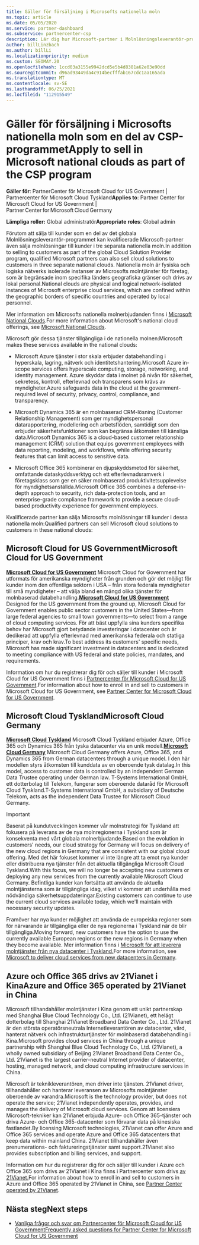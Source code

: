 ```yaml
---
title: Gäller för försäljning i Microsofts nationella moln
ms.topic: article
ms.date: 05/05/2020
ms.service: partner-dashboard
ms.subservice: partnercenter-csp
description: Lär dig hur Microsoft-partner i Molnlösningsleverantör-programmet kan sälja till kunder som registrerats i nationella moln som stöds.
author: billLinzbach
ms.author: billLi
ms.localizationpriority: medium
ms.custom: SEOMAY.20
ms.openlocfilehash: 1ccd03a3155e9942dcd5e5b4d8381a62e03e90dd
ms.sourcegitcommit: d96ad93449da4c914becfffab167cdc1aa165ada
ms.translationtype: MT
ms.contentlocale: sv-SE
ms.lasthandoff: 06/25/2021
ms.locfileid: "112915549"
---
```

# <a name="apply-to-sell-in-microsoft-national-clouds-as-part-of-the-csp-program"></a><span data-ttu-id="da121-103">Gäller för försäljning i Microsofts nationella moln som en del av CSP-programmet</span><span class="sxs-lookup"><span data-stu-id="da121-103">Apply to sell in Microsoft national clouds as part of the CSP program</span></span>

<span data-ttu-id="da121-104">**Gäller för**: PartnerCenter för Microsoft Cloud for US Government | Partnercenter för Microsoft Cloud Tyskland</span><span class="sxs-lookup"><span data-stu-id="da121-104">**Applies to**: Partner Center for Microsoft Cloud for US Government | Partner Center for Microsoft Cloud Germany</span></span>

<span data-ttu-id="da121-105">**Lämpliga roller:** Global administratör</span><span class="sxs-lookup"><span data-stu-id="da121-105">**Appropriate roles**: Global admin</span></span>

<span data-ttu-id="da121-106">Förutom att sälja till kunder som en del av det globala Molnlösningsleverantör-programmet kan kvalificerade Microsoft-partner även sälja molnlösningar till kunder i tre separata nationella moln.</span><span class="sxs-lookup"><span data-stu-id="da121-106">In addition to selling to customers as part of the global Cloud Solution Provider program, qualified Microsoft partners can also sell cloud solutions to customers in three separate national clouds.</span></span> <span data-ttu-id="da121-107">Nationella moln är fysiska och logiska nätverks isolerade instanser av Microsofts molntjänster för företag, som är begränsade inom specifika länders geografiska gränser och drivs av lokal personal.</span><span class="sxs-lookup"><span data-stu-id="da121-107">National clouds are physical and logical network-isolated instances of Microsoft enterprise cloud services, which are confined within the geographic borders of specific countries and operated by local personnel.</span></span>

<span data-ttu-id="da121-108">Mer information om Microsofts nationella molnerbjudanden finns i [Microsoft National Clouds](https://www.microsoft.com/trustcenter/cloudservices/nationalcloud).</span><span class="sxs-lookup"><span data-stu-id="da121-108">For more information about Microsoft's national cloud offerings, see [Microsoft National Clouds](https://www.microsoft.com/trustcenter/cloudservices/nationalcloud).</span></span>

<span data-ttu-id="da121-109">Microsoft gör dessa tjänster tillgängliga i de nationella molnen:</span><span class="sxs-lookup"><span data-stu-id="da121-109">Microsoft makes these services available in the national clouds:</span></span>

-   <span data-ttu-id="da121-110">Microsoft Azure tjänster i stor skala erbjuder databehandling i hyperskala, lagring, nätverk och identitetshantering.</span><span class="sxs-lookup"><span data-stu-id="da121-110">Microsoft Azure in-scope services offers hyperscale computing, storage, networking, and identity management.</span></span> <span data-ttu-id="da121-111">Azure skyddar data i molnet på nivån för säkerhet, sekretess, kontroll, efterlevnad och transparens som krävs av myndigheter.</span><span class="sxs-lookup"><span data-stu-id="da121-111">Azure safeguards data in the cloud at the government-required level of security, privacy, control, compliance, and transparency.</span></span>

-   <span data-ttu-id="da121-112">Microsoft Dynamics 365 är en molnbaserad CRM-lösning (Customer Relationship Management) som ger myndighetspersonal datarapportering, modellering och arbetsflöden, samtidigt som den erbjuder säkerhetsfunktioner som kan begränsa åtkomsten till känsliga data.</span><span class="sxs-lookup"><span data-stu-id="da121-112">Microsoft Dynamics 365 is a cloud-based customer relationship management (CRM) solution that equips government employees with data reporting, modeling, and workflows, while offering security features that can limit access to sensitive data.</span></span>

-   <span data-ttu-id="da121-113">Microsoft Office 365 kombinerar en djupskyddsmetod för säkerhet, omfattande dataskyddsverktyg och ett efterlevnadsramverk i företagsklass som ger en säker molnbaserad produktivitetsupplevelse för myndighetsanställda.</span><span class="sxs-lookup"><span data-stu-id="da121-113">Microsoft Office 365 combines a defense-in-depth approach to security, rich data-protection tools, and an enterprise-grade compliance framework to provide a secure cloud-based productivity experience for government employees.</span></span>

<span data-ttu-id="da121-114">Kvalificerade partner kan sälja Microsofts molnlösningar till kunder i dessa nationella moln:</span><span class="sxs-lookup"><span data-stu-id="da121-114">Qualified partners can sell Microsoft cloud solutions to customers in these national clouds:</span></span>

## <a name="microsoft-cloud-for-us-government"></a><span data-ttu-id="da121-115">Microsoft Cloud for US Government</span><span class="sxs-lookup"><span data-stu-id="da121-115">Microsoft Cloud for US Government</span></span>

<span data-ttu-id="da121-116">[**Microsoft Cloud for US Government**](https://www.microsoft.com/trustcenter/cloudservices/nationalcloud#Microsoft_Cloud_for_US) Microsoft Cloud for Government har utformats för amerikanska myndigheter från grunden och gör det möjligt för kunder inom den offentliga sektorn i USA – från stora federala myndigheter till små myndigheter – att välja bland en mängd olika tjänster för molnbaserad databehandling.</span><span class="sxs-lookup"><span data-stu-id="da121-116">[**Microsoft Cloud for US Government**](https://www.microsoft.com/trustcenter/cloudservices/nationalcloud#Microsoft_Cloud_for_US) Designed for the US government from the ground up, Microsoft Cloud for Government enables public sector customers in the United States—from large federal agencies to small town governments—to select from a range of cloud computing services.</span></span> <span data-ttu-id="da121-117">För att bäst uppfylla sina kunders specifika behov har Microsoft gjort betydande investeringar i datacenter och är dedikerad att uppfylla efterlevnad med amerikanska federala och statliga principer, krav och krav.</span><span class="sxs-lookup"><span data-stu-id="da121-117">To best address its customers' specific needs, Microsoft has made significant investment in datacenters and is dedicated to meeting compliance with US federal and state policies, mandates, and requirements.</span></span> 

<span data-ttu-id="da121-118">Information om hur du registrerar dig för och säljer till kunder i Microsoft Cloud for US Government finns i [Partnercenter för Microsoft Cloud for US Government](partner-center-for-microsoft-us-govt-cloud.md).</span><span class="sxs-lookup"><span data-stu-id="da121-118">For information about how to enroll in and sell to customers in Microsoft Cloud for US Government, see [Partner Center for Microsoft Cloud for US Government](partner-center-for-microsoft-us-govt-cloud.md).</span></span>

## <a name="microsoft-cloud-germany"></a><span data-ttu-id="da121-119">Microsoft Cloud Tyskland</span><span class="sxs-lookup"><span data-stu-id="da121-119">Microsoft Cloud Germany</span></span>

<span data-ttu-id="da121-120">[**Microsoft Cloud Tyskland**](https://www.microsoft.com/trustcenter/cloudservices/nationalcloud#Microsoft_Cloud_Germany) Microsoft Cloud Tyskland erbjuder Azure, Office 365 och Dynamics 365 från tyska datacenter via en unik modell.</span><span class="sxs-lookup"><span data-stu-id="da121-120">[**Microsoft Cloud Germany**](https://www.microsoft.com/trustcenter/cloudservices/nationalcloud#Microsoft_Cloud_Germany) Microsoft Cloud Germany offers Azure, Office 365, and Dynamics 365 from German datacenters through a unique model.</span></span> <span data-ttu-id="da121-121">I den här modellen styrs åtkomsten till kunddata av en oberoende tysk datalag.</span><span class="sxs-lookup"><span data-stu-id="da121-121">In this model, access to customer data is controlled by an independent German Data Trustee operating under German law.</span></span> <span data-ttu-id="da121-122">T-Systems International GmbH, ett dotterbolag till Telekom, fungerar som oberoende dataråd för Microsoft Cloud Tyskland.</span><span class="sxs-lookup"><span data-stu-id="da121-122">T-Systems International GmbH, a subsidiary of Deutsche Telekom, acts as the independent Data Trustee for Microsoft Cloud Germany.</span></span>

> [!IMPORTANT]  
> <span data-ttu-id="da121-123">Baserat på kundutvecklingen kommer vår molnstrategi för Tyskland att fokusera på leverans av de nya molnregionerna i Tyskland som är konsekventa med vårt globala molnerbjudande.</span><span class="sxs-lookup"><span data-stu-id="da121-123">Based on the evolution in customers' needs, our cloud strategy for Germany will focus on delivery of the new cloud regions in Germany that are consistent with our global cloud offering.</span></span> <span data-ttu-id="da121-124">Med det här fokuset kommer vi inte längre att ta emot nya kunder eller distribuera nya tjänster från det aktuella tillgängliga Microsoft Cloud Tyskland.</span><span class="sxs-lookup"><span data-stu-id="da121-124">With this focus, we will no longer be accepting new customers or deploying any new services from the currently available Microsoft Cloud Germany.</span></span> <span data-ttu-id="da121-125">Befintliga kunder kan fortsätta att använda de aktuella molntjänsterna som är tillgängliga idag, vilket vi kommer att underhålla med nödvändiga säkerhetsuppdateringar.</span><span class="sxs-lookup"><span data-stu-id="da121-125">Existing customers can continue to use the current cloud services available today, which we'll maintain with necessary security updates.</span></span>
>  
> <span data-ttu-id="da121-126">Framöver har nya kunder möjlighet att använda de europeiska regioner som för närvarande är tillgängliga eller de nya regionerna i Tyskland när de blir tillgängliga.</span><span class="sxs-lookup"><span data-stu-id="da121-126">Moving forward, new customers have the option to use the currently available European regions or the new regions in Germany when they become available.</span></span> <span data-ttu-id="da121-127">Mer information finns i [Microsoft för att leverera molntjänster från nya datacenter i Tyskland.](https://news.microsoft.com/europe/2018/08/31/microsoft-to-deliver-cloud-services-from-new-datacentres-in-germany-in-2019-to-meet-evolving-customer-needs/)</span><span class="sxs-lookup"><span data-stu-id="da121-127">For more information, see [Microsoft to deliver cloud services from new datacenters in Germany](https://news.microsoft.com/europe/2018/08/31/microsoft-to-deliver-cloud-services-from-new-datacentres-in-germany-in-2019-to-meet-evolving-customer-needs/).</span></span>

    
## <a name="azure-and-office-365-operated-by-21vianet-in-china"></a><span data-ttu-id="da121-128">Azure och Office 365 drivs av 21Vianet i Kina</span><span class="sxs-lookup"><span data-stu-id="da121-128">Azure and Office 365 operated by 21Vianet in China</span></span>

<span data-ttu-id="da121-129">Microsoft tillhandahåller molntjänster i Kina genom ett unikt partnerskap med Shanghai Blue Cloud Technology Co., Ltd. (21Vianet), ett helägt dotterbolag till Shanghai 21Vianet Broadband Data Center Co., Ltd. 21Vianet är den största operatörsneutrala Internetleverantören av datacenter, värd, hanterat nätverk och infrastrukturtjänster för molnbaserad databehandling i Kina.</span><span class="sxs-lookup"><span data-stu-id="da121-129">Microsoft provides cloud services in China through a unique partnership with Shanghai Blue Cloud Technology Co., Ltd. (21Vianet), a wholly owned subsidiary of Beijing 21Vianet Broadband Data Center Co., Ltd. 21Vianet is the largest carrier-neutral Internet provider of datacenter, hosting, managed network, and cloud computing infrastructure services in China.</span></span> 

<span data-ttu-id="da121-130">Microsoft är teknikleverantören, men driver inte tjänsten. 21Vianet driver, tillhandahåller och hanterar leveransen av Microsofts molntjänster oberoende av varandra.</span><span class="sxs-lookup"><span data-stu-id="da121-130">Microsoft is the technology provider, but does not operate the service; 21Vianet independently operates, provides, and manages the delivery of Microsoft cloud services.</span></span> <span data-ttu-id="da121-131">Genom att licensiera Microsoft-tekniker kan 21Vianet erbjuda Azure- och Office 365-tjänster och driva Azure- och Office 365-datacenter som förvarar data på kinesiska fastlandet.</span><span class="sxs-lookup"><span data-stu-id="da121-131">By licensing Microsoft technologies, 21Vianet can offer Azure and Office 365 services and operate Azure and Office 365 datacenters that keep data within mainland China.</span></span> <span data-ttu-id="da121-132">21Vianet tillhandahåller även prenumerations- och faktureringstjänster samt support.</span><span class="sxs-lookup"><span data-stu-id="da121-132">21Vianet also provides subscription and billing services, and support.</span></span>

<span data-ttu-id="da121-133">Information om hur du registrerar dig för och säljer till kunder i Azure och Office 365 som drivs av 21Vianet i Kina finns i Partnercenter som drivs [av 21Vianet.](https://www.21vbluecloud.com/partner-china/welcome/)</span><span class="sxs-lookup"><span data-stu-id="da121-133">For information about how to enroll in and sell to customers in Azure and Office 365 operated by 21Vianet in China, see [Partner Center operated by 21Vianet](https://www.21vbluecloud.com/partner-china/welcome/).</span></span>

## <a name="next-steps"></a><span data-ttu-id="da121-134">Nästa steg</span><span class="sxs-lookup"><span data-stu-id="da121-134">Next steps</span></span>

- [<span data-ttu-id="da121-135">Vanliga frågor och svar om Partnercenter för Microsoft Cloud for US Government</span><span class="sxs-lookup"><span data-stu-id="da121-135">Frequently asked questions for Partner Center for Microsoft Cloud for US Government</span></span>](faq-for-us-govt-cloud.yml)
